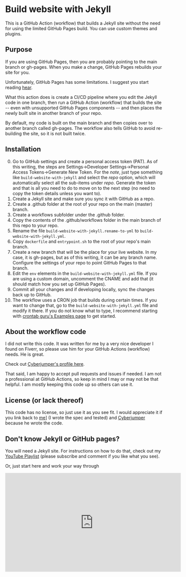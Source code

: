 # Build website with Jekyll
This is a GitHub Action (workflow) that builds a Jekyll site without the need for using the limited GitHub Pages build. You can use custom themes and plugins.

## Purpose
If you are using GitHub Pages, then you are probably pointing to the main branch or gh-pages. When you make a change, GitHub Pages rebuilds your site for you.

Unfortunately, GitHub Pages has some limitations. I suggest you start reading [hear](https://docs.github.com/en/free-pro-team@latest/github/working-with-github-pages/about-github-pages).

What this action does is create a CI/CD pipeline where you edit the Jekyll code in one branch, then run a GitHub Action (workflow) that builds the site -- even with unsupported GitHub Pages components -- and then places the newly built site in another branch of your repo.

By default, my code is built on the main branch and then copies over to another branch called gh-pages. The workflow also tells GitHub to avoid re-building the site, so it is not built twice.

## Installation
0. Go to GitHub settings and create a personal access token (PAT). As of this writing, the steps are Settings->Developer Settings->Personal Access Tokens->Generate New Token. For the _note_, just type something like `build-website-with-jekyll` and select the _repo_ option, which will automatically select all the sub-items under _repo_. Generate the token and that is all you need to do to move on to the next step (no need to copy the token details unless you want to).
1. Create a Jekyll site and make sure you sync it with GitHub as a repo.
2. Create a .github folder at the root of your repo on the main (master) branch.
3. Create a workflows subfolder under the .github folder.
4. Copy the contents of the .github/workflows folder in the main branch of this repo to your repo.
5. Rename the file `build-website-with-jekyll.rename-to-yml` to `build-website-with-jekyll.yml`.
6. Copy `dockerfile` and `entrypoint.sh` to the root of your repo's main branch.
7. Create a new branch that will be the place for your live website. In my case, it is gh-pages, but as of this writing, it can be any branch name. Configure the settings of your repo to point GitHub Pages to that branch.
7. Edit the `env` elements in the `build-website-with-jekyll.yml` file. If you are using a custom domain, uncomment the CNAME and add that (it should match how you set up GitHub Pages).
8. Commit all your changes and if developing locally, sync the changes back up to GitHub.
9. The workflow uses a CRON job that builds during certain times. If you want to change that, go to the `build-website-with-jekyll.yml` file and modify it there. If you do not know what to type, I recommend starting with [crontab guru's Examples page](https://crontab.guru/examples.html) to get started.


## About the workflow code
I did not write this code. It was written for me by a very nice developer I found on Fiverr, so please use him for your GitHub Actions (workflow) needs. He is great.

Check out [Cyberjumper's profile here](https://www.fiverr.com/cyberjumper).

That said, I am happy to accept pull requests and issues if needed. I am not a professional at GitHub Actions, so keep in mind I may or may not be that helpful. I am mostly keeping this code up so others can use it.

## License (or lack thereof)
This code has no license, so just use it as you see fit. I would appreciate it if you link back to [me](https://github.com/BillRaymond)] (I wrote the spec and tested) and [Cyberjumper](https://www.fiverr.com/cyberjumper) because he wrote the code.

## Don't know Jekyll or GitHub pages?
You will need a Jekyll site. For instructions on how to do that, check out my [YouTube Playlist](https://www.youtube.com/playlist?list=PLWzwUIYZpnJuT0sH4BN56P5oWTdHJiTNq) (please subscribe and comment if you like what you see).

Or, just start here and work your way through 

<iframe width="560" height="315" src="https://www.youtube.com/embed/EvYs1idcGnM" frameborder="0" allow="accelerometer; autoplay; clipboard-write; encrypted-media; gyroscope; picture-in-picture" allowfullscreen></iframe>
